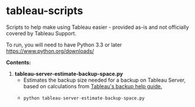 # tableau-scripts
Scripts to help make using Tableau easier - provided as-is and not officially covered by Tableau Support. 

To run, you will need to have Python 3.3 or later https://www.python.org/downloads/ 

**Contents:** 
1. **tableau-server-estimate-backup-space.py** 
   * Estimates the backup size needed for a backup on Tableau Server, based on calculations from [Tableau's backup help guide.](https://help.tableau.com/current/server/en-us/db.htm "Title")
   * ```python
     python tableau-server-estimate-backup-space.py
